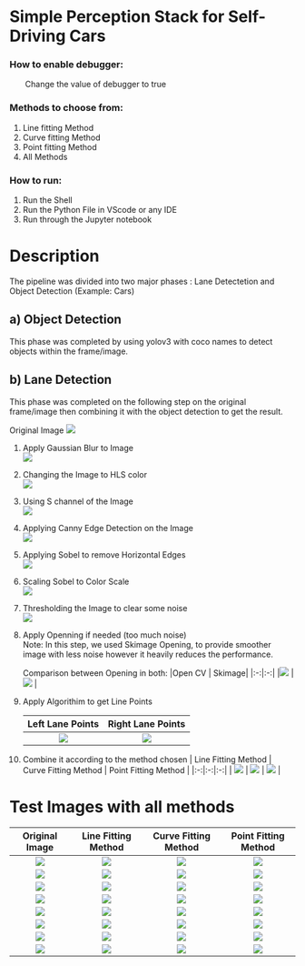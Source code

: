 # Simple Perception Stack for Self-Driving Cars

### How to enable debugger:

&nbsp;&nbsp;&nbsp;&nbsp;&nbsp;&nbsp;&nbsp;Change the value of debugger to true

### Methods to choose from:

1. Line fitting Method
2. Curve fitting Method
3. Point fitting Method
4. All Methods

### How to run:

1. Run the Shell
2. Run the Python File in VScode or any IDE
3. Run through the Jupyter notebook

# Description

The pipeline was divided into two major phases : Lane Detectetion and Object Detection (Example: Cars)

## a) Object Detection

This phase was completed by using yolov3 with coco names to detect objects within the frame/image.

## b) Lane Detection

This phase was completed on the following step on the original frame/image then combining it with the object detection to get the result. <br/>

Original Image
![](./media/read_me/test4.jpg)

1. Apply Gaussian Blur to Image <br />
   ![](./media/read_me/Gaussian.png)

2. Changing the Image to HLS color <br />
   ![](./media/read_me/HSL.png)

3. Using S channel of the Image <br />
   ![](./media/read_me/S%20channel.png)

4. Applying Canny Edge Detection on the Image <br />
   ![](./media/read_me/Canny.png)

5. Applying Sobel to remove Horizontal Edges <br />
   ![](./media/read_me/Sobel.png)

6. Scaling Sobel to Color Scale <br />
   ![](./media/read_me/Scaled%20Sobel.png)

7. Thresholding the Image to clear some noise <br />
   ![](./media/read_me//Thresholded%20Sobel.png)

8. Apply Openning if needed (too much noise) <br />
   Note: In this step, we used Skimage Opening, to provide smoother image with less noise however it heavily reduces the performance. <br/>

   Comparison between Opening in both:
   |Open CV | Skimage|
   |:-:|:-:|
   |![](./media/read_me/Opening.png) | ![](./media/read_me/OpeniningSKI.png) |

9. Apply Algorithim to get Line Points

   |           Left Lane Points           |           Right Lane Points           |
   | :----------------------------------: | :-----------------------------------: |
   | ![](./media/read_me/Left%20Lane.png) | ![](./media/read_me/Right%20Lane.png) |

10. Combine it according to the method chosen
    | Line Fitting Method | Curve Fitting Method | Point Fitting Method |
    |:-:|:-:|:-:|
    | ![](./media/read_me/Samples/Image%204%20-%20Line%20Method.png) | ![](./media/read_me/Samples/Image%204%20-%20Curve%20Method.png) | ![](./media/read_me/Samples/Image%204%20-%20Point%20Method.png) |

# Test Images with all methods

|               Original Image               |                      Line Fitting Method                       |                      Curve Fitting Method                       |                      Point Fitting Method                       |
| :----------------------------------------: | :------------------------------------------------------------: | :-------------------------------------------------------------: | :-------------------------------------------------------------: |
| ![](./media/read_me/Samples/Image%201.png) | ![](./media/read_me/Samples/Image%201%20-%20Line%20Method.png) | ![](./media/read_me/Samples/Image%201%20-%20Curve%20Method.png) | ![](./media/read_me/Samples/Image%201%20-%20Point%20Method.png) |
| ![](./media/read_me/Samples/Image%202.png) | ![](./media/read_me/Samples/Image%202%20-%20Line%20Method.png) | ![](./media/read_me/Samples/Image%202%20-%20Curve%20Method.png) | ![](./media/read_me/Samples/Image%202%20-%20Point%20Method.png) |
| ![](./media/read_me/Samples/Image%203.png) | ![](./media/read_me/Samples/Image%203%20-%20Line%20Method.png) | ![](./media/read_me/Samples/Image%203%20-%20Curve%20Method.png) | ![](./media/read_me/Samples/Image%203%20-%20Point%20Method.png) |
| ![](./media/read_me/Samples/Image%204.png) | ![](./media/read_me/Samples/Image%204%20-%20Line%20Method.png) | ![](./media/read_me/Samples/Image%204%20-%20Curve%20Method.png) | ![](./media/read_me/Samples/Image%204%20-%20Point%20Method.png) |
| ![](./media/read_me/Samples/Image%205.png) | ![](./media/read_me/Samples/Image%205%20-%20Line%20Method.png) | ![](./media/read_me/Samples/Image%205%20-%20Curve%20Method.png) | ![](./media/read_me/Samples/Image%205%20-%20Point%20Method.png) |
| ![](./media/read_me/Samples/Image%206.png) | ![](./media/read_me/Samples/Image%206%20-%20Line%20Method.png) | ![](./media/read_me/Samples/Image%206%20-%20Curve%20Method.png) | ![](./media/read_me/Samples/Image%206%20-%20Point%20Method.png) |
| ![](./media/read_me/Samples/Image%207.png) | ![](./media/read_me/Samples/Image%207%20-%20Line%20Method.png) | ![](./media/read_me/Samples/Image%207%20-%20Curve%20Method.png) | ![](./media/read_me/Samples/Image%207%20-%20Point%20Method.png) |
| ![](./media/read_me/Samples/Image%208.png) | ![](./media/read_me/Samples/Image%208%20-%20Line%20Method.png) | ![](./media/read_me/Samples/Image%208%20-%20Curve%20Method.png) | ![](./media/read_me/Samples/Image%208%20-%20Point%20Method.png) |
